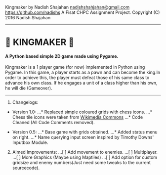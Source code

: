 
Kingmaker by Nadish Shajahan
nadishshahjahan@gmail.com 
https://github.com/nadishs 
A Fisat CHPC Assignment Project. 
Copyright (C) 2016 Nadish Shajahan 

_____

#  :crown: KINGMAKER :crown:
#### A Python based simple 2D game made using Pygame.
Kingmaker is a 1 player game (for now) implemented in Python using Pygame. In this game, a player starts as a pawn and can become the king.In order to achieve this, the player must defeat those of his same class to advance his own class. If he engages a unit of a class higher than his own, he will die (Gameover).
_____



1. Changelogs: 
 * Version 1.0:
 ...* Replaced simple coloured grids with chess icons.
 ...* Chess tile icons were taken from [Wikimedia Commons]( http://commons.wikimedia.org/wiki/File:Chess_tile_pd.png )
 ...* Code Cleaned (All Code Comments removed).
 
 * Version 0.5:
 ...* Base game with grids obtained.
 ...* Added status menu on right.
 ...* Name querying input screen inspired by Timothy Downs' Inputbox Module.
	

2. Aimed Improvements: 
	...[ ] Add movement to enemies.
	...[ ] Multiplayer.
	...[ ] More Graphics (Maybe using Maptiles)
	...[ ] Add option for custom gridsize and enemy numbers(Just need some tweaks to the current sourcecode).
